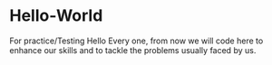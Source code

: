 # Hello-World
For practice/Testing
Hello Every one, from now we will code here to enhance our skills and to tackle the problems usually faced by us.
